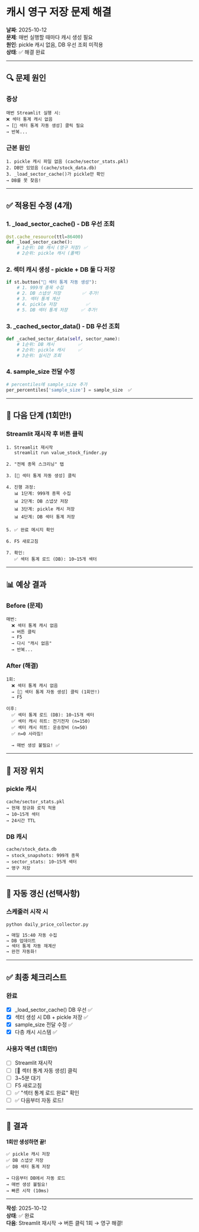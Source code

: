 # 캐시 영구 저장 문제 해결

**날짜**: 2025-10-12  
**문제**: 매번 실행할 때마다 캐시 생성 필요  
**원인**: pickle 캐시 없음, DB 우선 조회 미적용  
**상태**: ✅ 해결 완료

---

## 🔍 문제 원인

### 증상
```
매번 Streamlit 실행 시:
❌ 섹터 통계 캐시 없음
→ [🚀 섹터 통계 자동 생성] 클릭 필요
→ 반복...
```

### 근본 원인
```
1. pickle 캐시 파일 없음 (cache/sector_stats.pkl)
2. DB만 있었음 (cache/stock_data.db)
3. _load_sector_cache()가 pickle만 확인
→ DB를 못 찾음!
```

---

## ✅ 적용된 수정 (4개)

### 1. _load_sector_cache() - DB 우선 조회
```python
@st.cache_resource(ttl=86400)
def _load_sector_cache():
    # 1순위: DB 캐시 (영구 저장) ✅
    # 2순위: pickle 캐시 (폴백)
```

### 2. 섹터 캐시 생성 - pickle + DB 둘 다 저장
```python
if st.button("🚀 섹터 통계 자동 생성"):
    # 1. 999개 종목 수집
    # 2. DB 스냅샷 저장        ✅ 추가!
    # 3. 섹터 통계 계산
    # 4. pickle 저장           ✅
    # 5. DB 섹터 통계 저장     ✅ 추가!
```

### 3. _cached_sector_data() - DB 우선 조회
```python
def _cached_sector_data(self, sector_name):
    # 1순위: DB 캐시         ✅
    # 2순위: pickle 캐시     ✅
    # 3순위: 실시간 조회
```

### 4. sample_size 전달 수정
```python
# percentiles에 sample_size 추가
per_percentiles['sample_size'] = sample_size  ✅
```

---

## 🚀 다음 단계 (1회만!)

### Streamlit 재시작 후 버튼 클릭
```
1. Streamlit 재시작
   streamlit run value_stock_finder.py

2. "전체 종목 스크리닝" 탭

3. [🚀 섹터 통계 자동 생성] 클릭

4. 진행 과정:
   📊 1단계: 999개 종목 수집
   📊 2단계: DB 스냅샷 저장
   📊 3단계: pickle 캐시 저장
   📊 4단계: DB 섹터 통계 저장
   
5. ✅ 완료 메시지 확인

6. F5 새로고침

7. 확인:
   ✅ 섹터 통계 로드 (DB): 10~15개 섹터
```

---

## 📊 예상 결과

### Before (문제)
```
매번:
  ❌ 섹터 통계 캐시 없음
  → 버튼 클릭
  → F5
  → 다시 "캐시 없음"
  → 반복...
```

### After (해결)
```
1회:
  ❌ 섹터 통계 캐시 없음
  → [🚀 섹터 통계 자동 생성] 클릭 (1회만!)
  → F5

이후:
  ✅ 섹터 통계 로드 (DB): 10~15개 섹터
  ✅ 섹터 캐시 히트: 전기전자 (n=150)
  ✅ 섹터 캐시 히트: 운송장비 (n=50)
  ✅ n=0 사라짐!
  
  → 매번 생성 불필요! ✅
```

---

## 💾 저장 위치

### pickle 캐시
```
cache/sector_stats.pkl
→ 현재 정규화 로직 적용
→ 10~15개 섹터
→ 24시간 TTL
```

### DB 캐시
```
cache/stock_data.db
→ stock_snapshots: 999개 종목
→ sector_stats: 10~15개 섹터
→ 영구 저장
```

---

## 🔄 자동 갱신 (선택사항)

### 스케줄러 시작 시
```bash
python daily_price_collector.py

→ 매일 15:40 자동 수집
→ DB 업데이트
→ 섹터 통계 자동 재계산
→ 완전 자동화!
```

---

## ✅ 최종 체크리스트

### 완료
- [x] _load_sector_cache() DB 우선 ✅
- [x] 섹터 생성 시 DB + pickle 저장 ✅
- [x] sample_size 전달 수정 ✅
- [x] 다층 캐시 시스템 ✅

### 사용자 액션 (1회만!)
- [ ] Streamlit 재시작
- [ ] [🚀 섹터 통계 자동 생성] 클릭
- [ ] 3~5분 대기
- [ ] F5 새로고침
- [ ] ✅ "섹터 통계 로드 완료" 확인
- [ ] ✅ 다음부터 자동 로드!

---

## 🎯 결과

**1회만 생성하면 끝!**

```
✅ pickle 캐시 저장
✅ DB 스냅샷 저장
✅ DB 섹터 통계 저장

→ 다음부터 DB에서 자동 로드
→ 매번 생성 불필요!
→ 빠른 시작 (10ms)
```

---

**작성**: 2025-10-12  
**상태**: ✅ 완료  
**다음**: Streamlit 재시작 → 버튼 클릭 1회 → 영구 해결!

